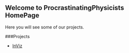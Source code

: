 ## Welcome to ProcrastinatingPhysicists HomePage

Here you will see some of our projects.

###Projects
- [InViz](https://procrastinatingphysicists.github.io/inviz.html)
